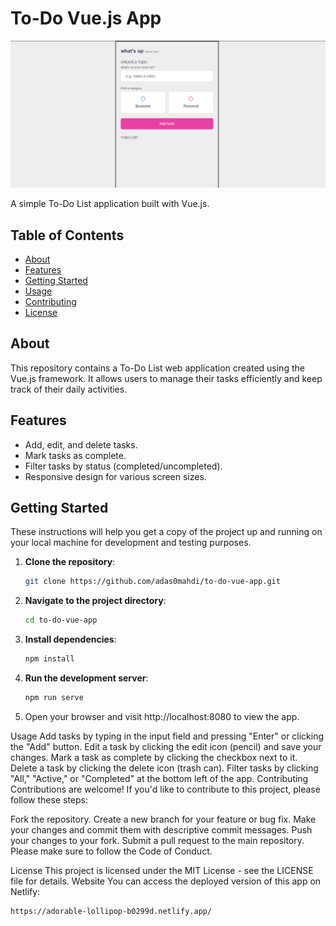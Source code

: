 # To-Do Vue.js App

![App Screenshot](/vue-app.png)

A simple To-Do List application built with Vue.js.

## Table of Contents

- [About](#about)
- [Features](#features)
- [Getting Started](#getting-started)
- [Usage](#usage)
- [Contributing](#contributing)
- [License](#license)

## About

This repository contains a To-Do List web application created using the Vue.js framework. It allows users to manage their tasks efficiently and keep track of their daily activities.

## Features

- Add, edit, and delete tasks.
- Mark tasks as complete.
- Filter tasks by status (completed/uncompleted).
- Responsive design for various screen sizes.

## Getting Started

These instructions will help you get a copy of the project up and running on your local machine for development and testing purposes.

1. **Clone the repository**:

   ```sh
   git clone https://github.com/adas0mahdi/to-do-vue-app.git
2. **Navigate to the project directory**:
   ```sh
   cd to-do-vue-app
3. **Install dependencies**:
   ```sh
   npm install
4. **Run the development server**:
   ```sh
   npm run serve

5. Open your browser and visit http://localhost:8080 to view the app.

Usage
Add tasks by typing in the input field and pressing "Enter" or clicking the "Add" button.
Edit a task by clicking the edit icon (pencil) and save your changes.
Mark a task as complete by clicking the checkbox next to it.
Delete a task by clicking the delete icon (trash can).
Filter tasks by clicking "All," "Active," or "Completed" at the bottom left of the app.
Contributing
Contributions are welcome! If you'd like to contribute to this project, please follow these steps:

Fork the repository.
Create a new branch for your feature or bug fix.
Make your changes and commit them with descriptive commit messages.
Push your changes to your fork.
Submit a pull request to the main repository.
Please make sure to follow the Code of Conduct.

License
This project is licensed under the MIT License - see the LICENSE file for details.
Website
You can access the deployed version of this app on Netlify: 
   ````sh
   https://adorable-lollipop-b0299d.netlify.app/
